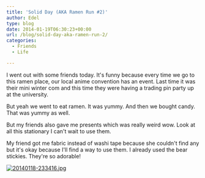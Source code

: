 ```yaml
---
title: 'Solid Day (AKA Ramen Run #2)'
author: Edel
type: blog
date: 2014-01-19T06:30:23+00:00
url: /blog/solid-day-aka-ramen-run-2/
categories:
  - Friends
  - Life

---
```

I went out with some friends today. It's funny because every time we go to this ramen place, our local anime convention has an event. Last time it was their mini winter com and this time they were having a trading pin party up at the university.

But yeah we went to eat ramen. It was yummy. And then we bought candy. That was yummy as well.

But my friends also gave me presents which was really weird wow. Look at all this stationary I can't wait to use them.

My friend got me fabric instead of washi tape because she couldn't find any but it's okay because I'll find a way to use them. I already used the bear stickies. They're so adorable!

[<img src="http://scattered.me/wp-content/uploads/2014/01/20140118-2334161.jpg" alt="20140118-233416.jpg" class="img-responsive" />][1]




 [1]: http://scattered.me/wp-content/uploads/2014/01/20140118-2334161.jpg
